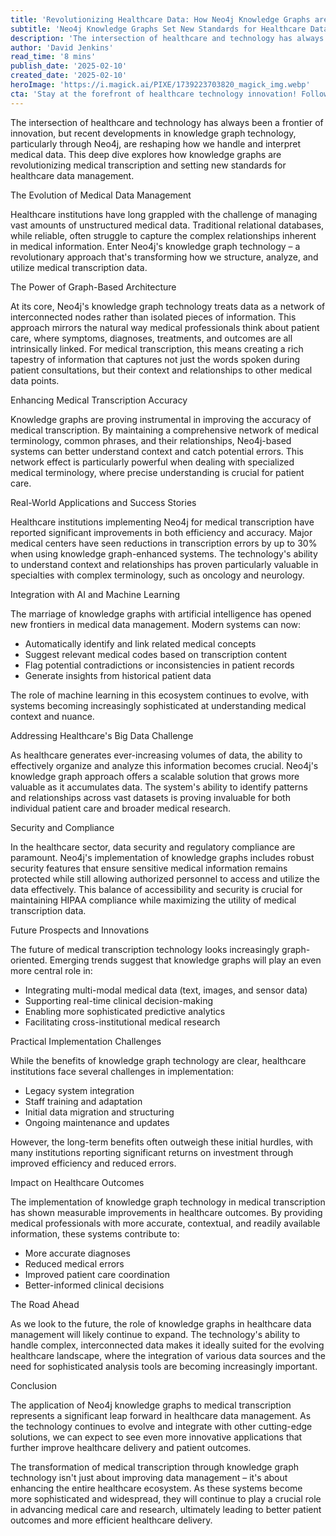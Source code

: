 ```yaml
---
title: 'Revolutionizing Healthcare Data: How Neo4j Knowledge Graphs are Transforming Medical Transcription'
subtitle: 'Neo4j Knowledge Graphs Set New Standards for Healthcare Data Management'
description: 'The intersection of healthcare and technology has always been a frontier of innovation, but recent developments in knowledge graph technology, particularly through Neo4j, are reshaping how we handle and interpret medical data. This deep dive explores how knowledge graphs are revolutionizing medical transcription and setting new standards for healthcare data management.'
author: 'David Jenkins'
read_time: '8 mins'
publish_date: '2025-02-10'
created_date: '2025-02-10'
heroImage: 'https://i.magick.ai/PIXE/1739223703820_magick_img.webp'
cta: 'Stay at the forefront of healthcare technology innovation! Follow us on LinkedIn for the latest updates on how knowledge graphs are transforming medical data management.'
---
```


The intersection of healthcare and technology has always been a frontier of innovation, but recent developments in knowledge graph technology, particularly through Neo4j, are reshaping how we handle and interpret medical data. This deep dive explores how knowledge graphs are revolutionizing medical transcription and setting new standards for healthcare data management.

The Evolution of Medical Data Management

Healthcare institutions have long grappled with the challenge of managing vast amounts of unstructured medical data. Traditional relational databases, while reliable, often struggle to capture the complex relationships inherent in medical information. Enter Neo4j's knowledge graph technology – a revolutionary approach that's transforming how we structure, analyze, and utilize medical transcription data.

The Power of Graph-Based Architecture

At its core, Neo4j's knowledge graph technology treats data as a network of interconnected nodes rather than isolated pieces of information. This approach mirrors the natural way medical professionals think about patient care, where symptoms, diagnoses, treatments, and outcomes are all intrinsically linked. For medical transcription, this means creating a rich tapestry of information that captures not just the words spoken during patient consultations, but their context and relationships to other medical data points.

Enhancing Medical Transcription Accuracy

Knowledge graphs are proving instrumental in improving the accuracy of medical transcription. By maintaining a comprehensive network of medical terminology, common phrases, and their relationships, Neo4j-based systems can better understand context and catch potential errors. This network effect is particularly powerful when dealing with specialized medical terminology, where precise understanding is crucial for patient care.

Real-World Applications and Success Stories

Healthcare institutions implementing Neo4j for medical transcription have reported significant improvements in both efficiency and accuracy. Major medical centers have seen reductions in transcription errors by up to 30% when using knowledge graph-enhanced systems. The technology's ability to understand context and relationships has proven particularly valuable in specialties with complex terminology, such as oncology and neurology.

Integration with AI and Machine Learning

The marriage of knowledge graphs with artificial intelligence has opened new frontiers in medical data management. Modern systems can now:
- Automatically identify and link related medical concepts
- Suggest relevant medical codes based on transcription content
- Flag potential contradictions or inconsistencies in patient records
- Generate insights from historical patient data

The role of machine learning in this ecosystem continues to evolve, with systems becoming increasingly sophisticated at understanding medical context and nuance.

Addressing Healthcare's Big Data Challenge

As healthcare generates ever-increasing volumes of data, the ability to effectively organize and analyze this information becomes crucial. Neo4j's knowledge graph approach offers a scalable solution that grows more valuable as it accumulates data. The system's ability to identify patterns and relationships across vast datasets is proving invaluable for both individual patient care and broader medical research.

Security and Compliance

In the healthcare sector, data security and regulatory compliance are paramount. Neo4j's implementation of knowledge graphs includes robust security features that ensure sensitive medical information remains protected while still allowing authorized personnel to access and utilize the data effectively. This balance of accessibility and security is crucial for maintaining HIPAA compliance while maximizing the utility of medical transcription data.

Future Prospects and Innovations

The future of medical transcription technology looks increasingly graph-oriented. Emerging trends suggest that knowledge graphs will play an even more central role in:
- Integrating multi-modal medical data (text, images, and sensor data)
- Supporting real-time clinical decision-making
- Enabling more sophisticated predictive analytics
- Facilitating cross-institutional medical research

Practical Implementation Challenges

While the benefits of knowledge graph technology are clear, healthcare institutions face several challenges in implementation:
- Legacy system integration
- Staff training and adaptation
- Initial data migration and structuring
- Ongoing maintenance and updates

However, the long-term benefits often outweigh these initial hurdles, with many institutions reporting significant returns on investment through improved efficiency and reduced errors.

Impact on Healthcare Outcomes

The implementation of knowledge graph technology in medical transcription has shown measurable improvements in healthcare outcomes. By providing medical professionals with more accurate, contextual, and readily available information, these systems contribute to:
- More accurate diagnoses
- Reduced medical errors
- Improved patient care coordination
- Better-informed clinical decisions

The Road Ahead

As we look to the future, the role of knowledge graphs in healthcare data management will likely continue to expand. The technology's ability to handle complex, interconnected data makes it ideally suited for the evolving healthcare landscape, where the integration of various data sources and the need for sophisticated analysis tools are becoming increasingly important.

Conclusion

The application of Neo4j knowledge graphs to medical transcription represents a significant leap forward in healthcare data management. As the technology continues to evolve and integrate with other cutting-edge solutions, we can expect to see even more innovative applications that further improve healthcare delivery and patient outcomes.

The transformation of medical transcription through knowledge graph technology isn't just about improving data management – it's about enhancing the entire healthcare ecosystem. As these systems become more sophisticated and widespread, they will continue to play a crucial role in advancing medical care and research, ultimately leading to better patient outcomes and more efficient healthcare delivery.